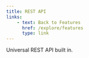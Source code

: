 ```yaml
---
title: REST API
links:
    - text: Back to Features
      href: /explore/features
      type: link
---
```

Universal REST API built in.
